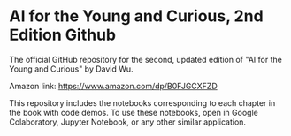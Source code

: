 # AI for the Young and Curious, 2nd Edition Github
The official GitHub repository for the second, updated edition of "AI for the Young and Curious" by David Wu.

Amazon link: https://www.amazon.com/dp/B0FJGCXFZD

This repository includes the notebooks corresponding to each chapter in the book with code demos. To use these notebooks, open in Google Colaboratory, Jupyter Notebook, or any other similar application.
